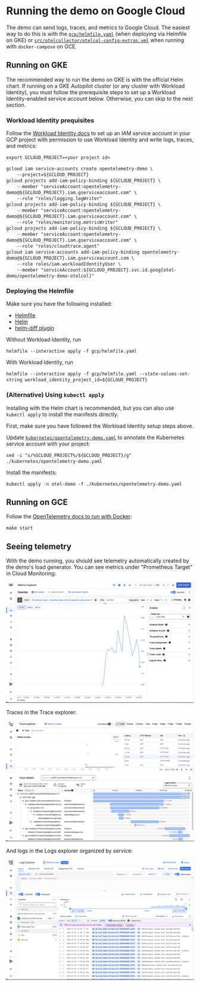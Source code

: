 # Running the demo on Google Cloud

The demo can send logs, traces, and metrics to Google Cloud. The easiest way to
do this is with the [`gcp/helmfile.yaml`](gcp/helmfile.yaml) (when
deploying via Helmfile on GKE) or
[`src/otelcollector/otelcol-config-extras.yml`](src/otelcollector/otelcol-config-extras.yml)
when running with `docker-compose` on GCE.

## Running on GKE

The recommended way to run the demo on GKE is with the official Helm chart. If
running on a GKE Autopilot cluster (or any cluster with Workload Identity), you
must follow the prerequisite steps to set up a Workload Identity-enabled service
account below. Otherwise, you can skip to the next section.

### Workload Identity prequisites

Follow the [Workload Identity
docs](https://cloud.google.com/kubernetes-engine/docs/how-to/workload-identity#authenticating_to)
to set up an IAM service account in your GCP project with permission to use
Workload Identity and write logs, traces, and metrics:

```console
export GCLOUD_PROJECT=<your project id>
```

```console
gcloud iam service-accounts create opentelemetry-demo \
    --project=${GCLOUD_PROJECT}
gcloud projects add-iam-policy-binding ${GCLOUD_PROJECT} \
    --member "serviceAccount:opentelemetry-demo@${GCLOUD_PROJECT}.iam.gserviceaccount.com" \
    --role "roles/logging.logWriter"
gcloud projects add-iam-policy-binding ${GCLOUD_PROJECT} \
    --member "serviceAccount:opentelemetry-demo@${GCLOUD_PROJECT}.iam.gserviceaccount.com" \
    --role "roles/monitoring.metricWriter"
gcloud projects add-iam-policy-binding ${GCLOUD_PROJECT} \
    --member "serviceAccount:opentelemetry-demo@${GCLOUD_PROJECT}.iam.gserviceaccount.com" \
    --role "roles/cloudtrace.agent"
gcloud iam service-accounts add-iam-policy-binding opentelemetry-demo@${GCLOUD_PROJECT}.iam.gserviceaccount.com \
    --role roles/iam.workloadIdentityUser \
    --member "serviceAccount:${GCLOUD_PROJECT}.svc.id.goog[otel-demo/opentelemetry-demo-otelcol]"
```

### Deploying the Helmfile

Make sure you have the following installed:

* [Helmfile](https://helmfile.readthedocs.io/en/stable/#installation)
* [Helm](https://helm.sh/docs/intro/install/)
* [helm-diff plugin](https://github.com/databus23/helm-diff)

Without Workload Identity, run

```console
helmfile --interactive apply -f gcp/helmfile.yaml
```

With Workload Identity, run

```console
helmfile --interactive apply -f gcp/helmfile.yaml --state-values-set-string workload_identity_project_id=${GCLOUD_PROJECT}
```

### (Alternative) Using `kubectl apply`

Installing with the Helm chart is recommended, but you can also use `kubectl
apply` to install the manifests directly.

First, make sure you have followed the Workload Identity setup steps above.

Update
[`kubernetes/opentelemetry-demo.yaml`](kubernetes/opentelemetry-demo.yaml) to
annotate the Kubernetes service account with your project:

```console
sed -i "s/%GCLOUD_PROJECT%/${GCLOUD_PROJECT}/g" ./kubernetes/opentelemetry-demo.yaml
```

Install the manifests:

```console
kubectl apply -n otel-demo -f ./kubernetes/opentelemetry-demo.yaml
```

## Running on GCE

Follow the [OpenTelemetry docs to run with Docker](https://opentelemetry.io/docs/demo/docker-deployment/):

```console
make start
```

## Seeing telemetry

With the demo running, you should see telemetry automatically created by the
demo's load generator. You can see metrics under "Prometheus Target" in Cloud
Monitoring:

![metrics](gcp_metrics.png)

Traces in the Trace explorer:

![traces](gcp_traces.png)

And logs in the Logs explorer organized by service:

![logs](gcp_logs.png)
